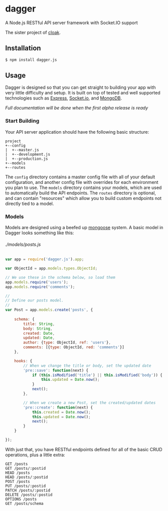 # dagger

A Node.js RESTful API server framework with Socket.IO support

The sister project of [cloak](https://github.com/UmbraEngineering/cloak).

## Installation

```bash
$ npm install dagger.js
```

## Usage

Dagger is designed so that you can get straight to building your app with very little difficulty and setup. It is built on top of tested and well supported technologies such as [Express](http://expressjs.com/), [Socket.io](http://socket.io/), and [MongoDB](http://www.mongodb.org/).

_Full documentation will be done when the first alpha release is ready_

### Start Building

Your API server application should have the following basic structure:

```
project
+--config
|  +--master.js
|  +--development.js
|  +--production.js
+--models
+--routes
```

The `config` directory contains a master config file with all of your default configuration, and another config file with overrides for each environment you plan to use. The `models` directory contains your models, which are used to automatically build the API endpoints. The `routes` directory is optional, and can contain "resources" which allow you to build custom endpoints not directly tied to a model.

### Models

Models are designed using a beefed up [mongoose](http://mongoosejs.com/) system. A basic model in Dagger looks something like this:

###### ./models/posts.js

```javascript
var app = require('dagger.js').app;

var ObjectId = app.models.types.ObjectId;

// We use these in the schema below, so load them
app.models.require('users');
app.models.require('comments');

//
// Define our posts model.
//
var Post = app.models.create('posts', {
	
	schema: {
		title: String,
		body: String,
		created: Date,
		updated: Date,
		author: {type: ObjectId, ref: 'users'},
		comments: [{type: ObjectId, red: 'comments'}]
	},

	hooks: {
		// When we change the title or body, set the updated date
		'pre::save': function(next) {
			if (this.isModified('title') || this.isModified('body')) {
				this.updated = Date.now();
			}
			next();
		},

		// When we create a new Post, set the created/updated dates
		'pre::create': function(next) {
			this.created = Date.now();
			this.updated = Date.now();
			next();
		}
	}

});
```

With just that, you have RESTful endpoints defined for all of the basic CRUD operations, plus a little extra:

```
GET /posts
GET /posts/:postid
HEAD /posts
HEAD /posts/:postid
POST /posts
PUT /posts/:postid
PATCH /posts/:postid
DELETE /posts/:postid
OPTIONS /posts
GET /posts/schema
```
